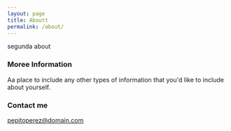 ```yaml
---
layout: page
title: Aboutt
permalink: /about/
---
```


segunda about

### Moree Information

Aa place to include any other types of information that you'd like to include about yourself.

### Contact me

[pepitoperez@domain.com](mailto:pepitoperez@domain.com)
